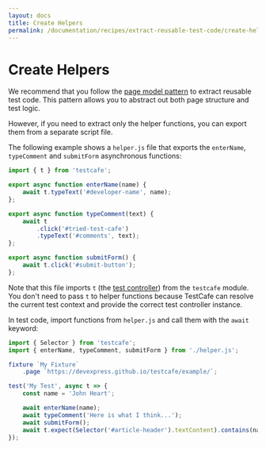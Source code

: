 ```yaml
---
layout: docs
title: Create Helpers
permalink: /documentation/recipes/extract-reusable-test-code/create-helpers.html
---
```

# Create Helpers

We recommend that you follow the [page model pattern](use-page-model.md) to extract reusable test code. This pattern allows you to abstract out both page structure and test logic.

However, if you need to extract only the helper functions, you can export them from a separate script file.

The following example shows a `helper.js` file that exports the `enterName`, `typeComment` and `submitForm` asynchronous functions:

```js
import { t } from 'testcafe';

export async function enterName(name) {
    await t.typeText('#developer-name', name);
};

export async function typeComment(text) {
    await t
        .click('#tried-test-cafe')
        .typeText('#comments', text);
};

export async function submitForm() {
    await t.click('#submit-button');
};
```

Note that this file imports `t` (the [test controller](../../test-api/test-code-structure.md#test-controller)) from the `testcafe` module. You don't need to pass `t` to helper functions because TestCafe can resolve the current test context and provide the correct test controller instance.

In test code, import functions from `helper.js` and call them with the `await` keyword:

```js
import { Selector } from 'testcafe';
import { enterName, typeComment, submitForm } from './helper.js';

fixture `My Fixture`
    .page `https://devexpress.github.io/testcafe/example/`;

test('My Test', async t => {
    const name = 'John Heart';

    await enterName(name);
    await typeComment('Here is what I think...');
    await submitForm();
    await t.expect(Selector('#article-header').textContent).contains(name);
});
```
